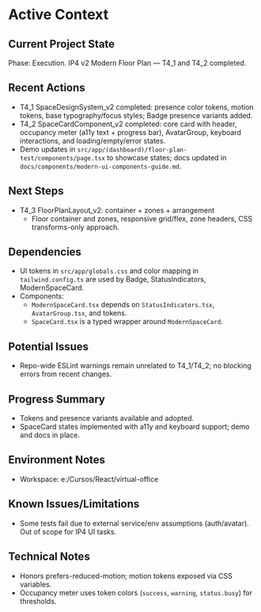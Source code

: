 # Active Context

## Current Project State
Phase: Execution. IP4 v2 Modern Floor Plan — T4_1 and T4_2 completed.

## Recent Actions
- T4_1 SpaceDesignSystem_v2 completed: presence color tokens, motion tokens, base typography/focus styles; Badge presence variants added.
- T4_2 SpaceCardComponent_v2 completed: core card with header, occupancy meter (a11y text + progress bar), AvatarGroup, keyboard interactions, and loading/empty/error states.
- Demo updates in `src/app/(dashboard)/floor-plan-test/components/page.tsx` to showcase states; docs updated in `docs/components/modern-ui-components-guide.md`.

## Next Steps
- T4_3 FloorPlanLayout_v2: container + zones + arrangement
  - Floor container and zones, responsive grid/flex, zone headers, CSS transforms-only approach.

## Dependencies
- UI tokens in `src/app/globals.css` and color mapping in `tailwind.config.ts` are used by Badge, StatusIndicators, ModernSpaceCard.
- Components:
  - `ModernSpaceCard.tsx` depends on `StatusIndicators.tsx`, `AvatarGroup.tsx`, and tokens.
  - `SpaceCard.tsx` is a typed wrapper around `ModernSpaceCard`.

## Potential Issues
- Repo-wide ESLint warnings remain unrelated to T4_1/T4_2; no blocking errors from recent changes.

## Progress Summary
- Tokens and presence variants available and adopted.
- SpaceCard states implemented with a11y and keyboard support; demo and docs in place.

## Environment Notes
- Workspace: e:/Cursos/React/virtual-office

## Known Issues/Limitations
- Some tests fail due to external service/env assumptions (auth/avatar). Out of scope for IP4 UI tasks.

## Technical Notes
- Honors prefers-reduced-motion; motion tokens exposed via CSS variables.
- Occupancy meter uses token colors (`success`, `warning`, `status.busy`) for thresholds.
